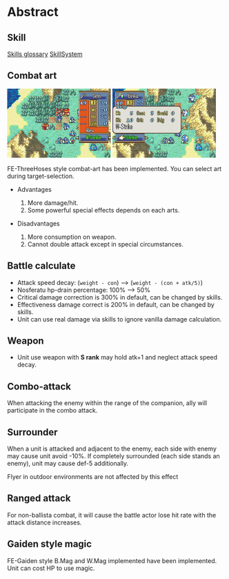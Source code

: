 # Abstract

## Skill

[Skills glossary](./SkillInfo.md)
[SkillSystem](./SkillSys.md)

## Combat art

![image](./gfx/Home_CombatArt1.png)
![image](./gfx/Home_CombatArt2.png)

FE-ThreeHoses style combat-art has been implemented. You can select art during target-selection.

- Advantages
	1. More damage/hit.
	2. Some powerful special effects depends on each arts.

- Disadvantages
	1. More consumption on weapon.
	2. Cannot double attack except in special circumstances.

## Battle calculate

- Attack speed decay: (`weight - con`) --> (`weight - (con + atk/5)`)
- Nosferatu hp-drain percentage: 100% --> 50%
- Critical damage correction is 300% in default, can be changed by skills.
- Effectiveness damage correct is 200% in default, can be changed by skills.
- Unit can use real damage via skills to ignore vanilla damage calculation.

## Weapon

- Unit use weapon with **S rank** may hold atk+1 and neglect attack speed decay.

## Combo-attack

When attacking the enemy within the range of the companion, ally will participate in the combo attack.

## Surrounder

When a unit is attacked and adjacent to the enemy, each side with enemy may cause unit avoid -10%. If completely surrounded (each side stands an enemy), unit may cause def-5 additionally.

Flyer in outdoor environments are not affected by this effect

## Ranged attack

For non-ballista combat, it will cause the battle actor lose hit rate with the attack distance increases.

## Gaiden style magic

FE-Gaiden style B.Mag and W.Mag implemented have been implemented. Unit can cost HP to use magic.
